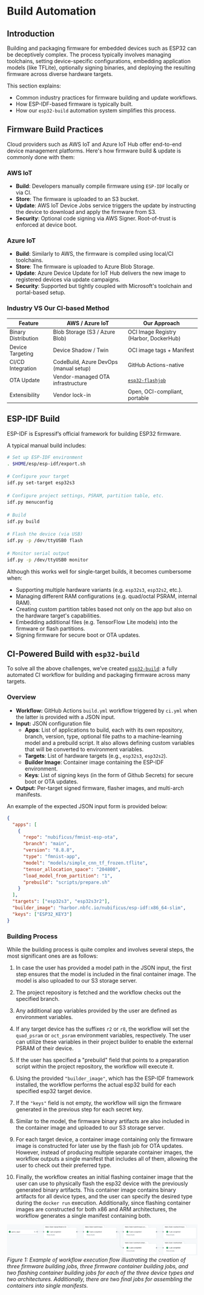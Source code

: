 # Build Automation

## Introduction

Building and packaging firmware for embedded devices such as ESP32 can be deceptively complex. The process typically involves managing toolchains, setting device-specific configurations, embedding application models (like TFLite), optionally signing binaries, and deploying the resulting firmware across diverse hardware targets.

This section explains:
- Common industry practices for firmware building and update workflows.
- How ESP-IDF-based firmware is typically built.
- How our `esp32-build` automation system simplifies this process.

## Firmware Build Practices

Cloud providers such as AWS IoT and Azure IoT Hub offer end-to-end device management platforms. Here's how firmware build & update is commonly done with them:

### AWS IoT

- **Build**: Developers manually compile firmware using `ESP-IDF` locally or via CI.
- **Store**: The firmware is uploaded to an S3 bucket.
- **Update**: AWS IoT Device Jobs service triggers the update by instructing the device to download and apply the firmware from S3.
- **Security**: Optional code signing via AWS Signer. Root-of-trust is enforced at device boot.

### Azure IoT

- **Build**: Similarly to AWS, the firmware is compiled using local/CI toolchains.
- **Store**: The firmware is uploaded to Azure Blob Storage.
- **Update**: Azure Device Update for IoT Hub delivers the new image to registered devices via update campaigns.
- **Security**: Supported but tightly coupled with Microsoft's toolchain and portal-based setup.

### Industry VS Our CI-based Method

| Feature               | AWS / Azure IoT                                    | Our Approach |
|-----------------------|----------------------------------------------------|--------------|
| Binary Distribution   | Blob Storage (S3 / Azure Blob)                     | OCI Image Registry (Harbor, DockerHub) |
| Device Targeting      | Device Shadow / Twin                               | OCI image tags + Manifest |
| CI/CD Integration     | CodeBuild, Azure DevOps (manual setup)             | GitHub Actions-native |
| OTA Update            | Vendor-managed OTA infrastructure                  | [`esp32-flashjob`](https://github.com/nubificus/esp32-flashjob) |
| Extensibility         | Vendor lock-in                                     | Open, OCI-compliant, portable |

## ESP-IDF Build

ESP-IDF is Espressif’s official framework for building ESP32 firmware.

A typical manual build includes:

```bash
# Set up ESP-IDF environment
. $HOME/esp/esp-idf/export.sh

# Configure your target
idf.py set-target esp32s3

# Configure project settings, PSRAM, partition table, etc.
idf.py menuconfig

# Build
idf.py build

# Flash the device (via USB)
idf.py -p /dev/ttyUSB0 flash

# Monitor serial output
idf.py -p /dev/ttyUSB0 monitor
```

Although this works well for single-target builds, it becomes cumbersome when:
- Supporting multiple hardware variants (e.g. `esp32s3`, `esp32s2`, etc.).
- Managing different RAM configurations (e.g. quad/octal PSRAM, internal RAM).
- Creating custom partition tables based not only on the app but also on the hardware target's capabilities.
- Embedding additional files (e.g. TensorFlow Lite models) into the firmware or flash partitions.
- Signing firmware for secure boot or OTA updates.

## CI-Powered Build with `esp32-build`

To solve all the above challenges, we’ve created [`esp32-build`](https://github.com/nubificus/esp32-build): a fully automated CI workflow for building and packaging firmware across many targets.

### Overview

- **Workflow:** GitHub Actions `build.yml` workflow triggered by `ci.yml` when the latter is provided with a JSON input.
- **Input:** JSON configuration file
  - **Apps**: List of applications to build, each with its own repository, branch, version, type, optional file paths to a machine-learning model and a prebuild script. It also allows defining custom variables that will be converted to environment variables.
  - **Targets**: List of hardware targets (e.g., `esp32s3`, `esp32s2`).
  - **Builder Image**: Container image containing the ESP-IDF environment.
  - **Keys**: List of signing keys (in the form of Github Secrets) for secure boot or OTA updates.
- **Output:** Per-target signed firmware, flasher images, and multi-arch manifests.

An example of the expected JSON input form is provided below:

```json
{
  "apps": [
    {
      "repo": "nubificus/fmnist-esp-ota",
      "branch": "main",
      "version": "8.8.8",
      "type": "fmnist-app",
      "model": "models/simple_cnn_tf_frozen.tflite",
      "tensor_allocation_space": "204800",
      "load_model_from_partition": "1",
      "prebuild": "scripts/prepare.sh"
    }
  ],
  "targets": ["esp32s3", "esp32s3r2"],
  "builder_image": "harbor.nbfc.io/nubificus/esp-idf:x86_64-slim",
  "keys": ["ESP32_KEY3"]
}
```

### Building Process

While the building process is quite complex and involves several steps, the most significant ones are as follows:

1. In case the user has provided a model path in the JSON input, the first step ensures that the model is included in the final container image. The model is also uploaded to our S3 storage server.

2. The project repository is fetched and the workflow checks out the specified branch.

3. Any additional app variables provided by the user are defined as environment variables.

4. If any target device has the suffixes `r2` or `r8`, the workflow will set the `quad_psram` or `oct_psram` environment variables, respectively. The user can utilize these variables in their project builder to enable the external PSRAM of their device. 

5. If the user has specified a "prebuild" field that points to a preparation script within the project repository, the workflow will execute it.

6. Using the provided `"builder_image"`, which has the ESP-IDF framework installed, the workflow performs the actual esp32 build for each specified esp32 target device.

7. If the `"keys"` field is not empty, the workflow will sign the firmware generated in the previous step for each secret key.

8. Similar to the model, the firmware binary artifacts are also included in the container image and uploaded to our S3 storage server.

9. For each target device, a container image containing only the firmware image is constructed for later use by the flash job for OTA updates. However, instead of producing multiple separate container images, the workflow outputs a single manifest that includes all of them, allowing the user to check out their preferred type.

10. Finally, the workflow creates an initial flashing container image that the user can use to physically flash the esp32 device with the previously generated binary artifacts. This container image contains binary artifacts for all device types, and the user can specify the desired type during the `docker run` execution. Additionally, since flashing container images are constructed for both x86 and ARM architectures, the workflow generates a single manifest containing both.

![Figure 1](../assets/images/esp32-build.png)
*Figure 1: Example of workflow execution flow illustrating the creation of three firmware building jobs, three firmware container building jobs, and two flashing container building jobs for each of the three device types and two architectures. Additionally, there are two final jobs for assembling the containers into single manifests.*